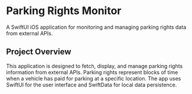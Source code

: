 # Parking Rights Monitor

A SwiftUI iOS application for monitoring and managing parking rights data from external APIs.

## Project Overview

This application is designed to fetch, display, and manage parking rights information from external APIs. Parking rights represent blocks of time when a vehicle has paid for parking at a specific location. The app uses SwiftUI for the user interface and SwiftData for local data persistence.
